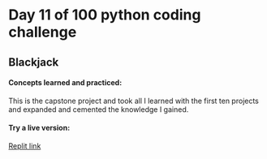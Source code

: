 <h1>Day 11 of 100 python coding challenge</h1>
<h2>Blackjack</h2>
<h4>Concepts learned and practiced:</h4>
This is the capstone project and took all I learned with the first ten projects and expanded and cemented the knowledge I gained.
  <h4>Try a live version:</h4>
  <a href="https://replit.com/@NicholW/blackjack-start#main.py">Replit link</a>
